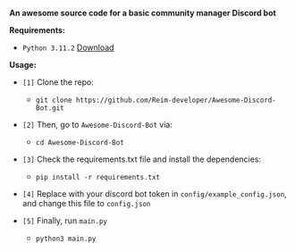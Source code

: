 **An awesome source code for a basic community manager Discord bot**

**Requirements:**
* `Python 3.11.2` [Download](https://www.python.org/)

**Usage:**
* `[1]` Clone the repo:

    * ```git clone https://github.com/Reim-developer/Awesome-Discord-Bot.git```
* `[2]` Then, go to `Awesome-Discord-Bot` via:
    * `cd Awesome-Discord-Bot`

* `[3]` Check the requirements.txt file and install the dependencies:
    * ```pip install -r requirements.txt```

* `[4]` Replace with your discord bot token in `config/example_config.json`, and change this file to `config.json`

* `[5]` Finally, run `main.py`
    * ```python3 main.py```